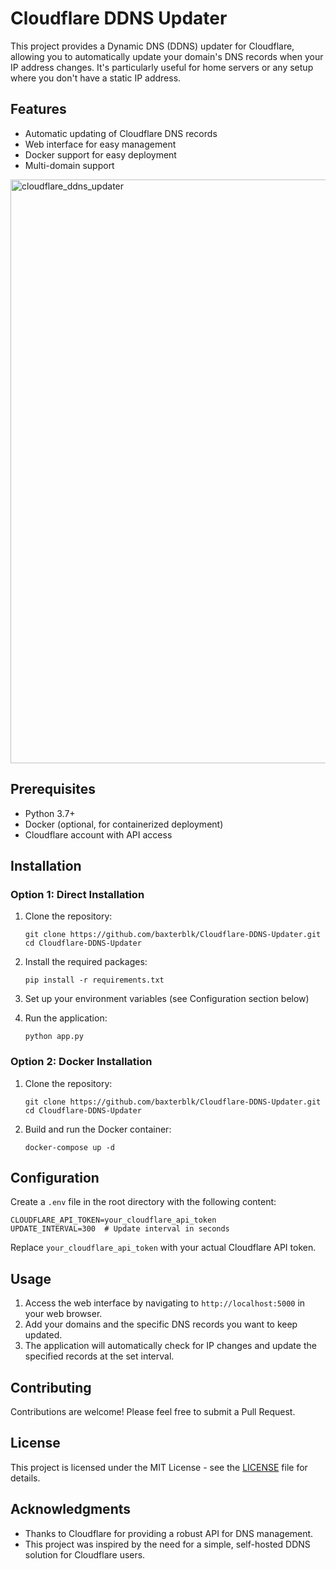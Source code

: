 # Cloudflare DDNS Updater

This project provides a Dynamic DNS (DDNS) updater for Cloudflare, allowing you to automatically update your domain's DNS records when your IP address changes. It's particularly useful for home servers or any setup where you don't have a static IP address.

## Features

- Automatic updating of Cloudflare DNS records
- Web interface for easy management
- Docker support for easy deployment
- Multi-domain support

<img width="934" alt="cloudflare_ddns_updater" src="https://github.com/user-attachments/assets/f6102339-5a40-4b24-b52c-0b7775f8aad7">

## Prerequisites

- Python 3.7+
- Docker (optional, for containerized deployment)
- Cloudflare account with API access

## Installation

### Option 1: Direct Installation

1. Clone the repository:
   ```
   git clone https://github.com/baxterblk/Cloudflare-DDNS-Updater.git
   cd Cloudflare-DDNS-Updater
   ```

2. Install the required packages:
   ```
   pip install -r requirements.txt
   ```

3. Set up your environment variables (see Configuration section below)

4. Run the application:
   ```
   python app.py
   ```

### Option 2: Docker Installation

1. Clone the repository:
   ```
   git clone https://github.com/baxterblk/Cloudflare-DDNS-Updater.git
   cd Cloudflare-DDNS-Updater
   ```

2. Build and run the Docker container:
   ```
   docker-compose up -d
   ```

## Configuration

Create a `.env` file in the root directory with the following content:

```
CLOUDFLARE_API_TOKEN=your_cloudflare_api_token
UPDATE_INTERVAL=300  # Update interval in seconds
```

Replace `your_cloudflare_api_token` with your actual Cloudflare API token.

## Usage

1. Access the web interface by navigating to `http://localhost:5000` in your web browser.
2. Add your domains and the specific DNS records you want to keep updated.
3. The application will automatically check for IP changes and update the specified records at the set interval.

## Contributing

Contributions are welcome! Please feel free to submit a Pull Request.

## License

This project is licensed under the MIT License - see the [LICENSE](LICENSE) file for details.

## Acknowledgments

- Thanks to Cloudflare for providing a robust API for DNS management.
- This project was inspired by the need for a simple, self-hosted DDNS solution for Cloudflare users.
